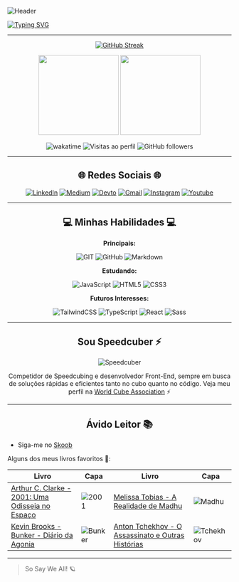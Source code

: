 ![Header](https://capsule-render.vercel.app/api?type=waving&color=F8F8FF&height=130&section=header)

[![Typing SVG](https://readme-typing-svg.herokuapp.com/?color=FFFAFA&size=30&center=true&vCenter=true&width=1000&lines=Olá!+Eu+me+chamo+Brian!;Tenho+19+anos.;Sou+desenvolvedor+Front-End...;E+Speedcuber!;+Bem-vindo+ao+meu+perfil!!;+So+Say+We+All!+🪐)](https://git.io/typing-svg)

---

<div align="center">  
  
  [![GitHub Streak](https://streak-stats.demolab.com?user=BrianMunizSilveira&theme=highcontrast&hide_border=true&border_radius=6&locale=pt_BR&card_width=450&background=45%2C000000%2C0F4071)](https://git.io/streak-stats)
  
  <img height="180em" src="https://github-readme-stats.vercel.app/api?username=BrianMunizSilveira&show_icons=true&theme=algolia&locale=pt-br"/>
  <img height="180em" src="https://github-readme-stats.vercel.app/api/top-langs/?username=BrianMunizSilveira&layout=compact&langs_count=6&theme=algolia&locale=pt-br"/>
  
  ![wakatime](https://wakatime.com/badge/user/04f9d9f5-78d5-4252-bb42-c13048cc1271.svg)
  ![Visitas ao perfil](https://komarev.com/ghpvc/?username=BrianMunizSilveira)
  ![GitHub followers](https://img.shields.io/github/followers/BrianMunizSilveira?label=Follow&style=social)
  
</div>

---

<h2 align="center">🌐 Redes Sociais 🌐</h2>
<div align="center"> 

[![LinkedIn](https://img.shields.io/badge/LinkedIn-0077B5?style=for-the-badge&logo=linkedin&logoColor=white)](https://www.linkedin.com/in/brian-muniz-silveira-220367297/)
[![Medium](https://img.shields.io/badge/Medium-12100E?style=for-the-badge&logo=medium&logoColor=white)](https://medium.com/@devdec463)
[![Devto](https://img.shields.io/badge/dev.to-0A0A0A?style=for-the-badge&logo=dev.to&logoColor=white)](https://dev.to/devdecfalter)
[![Gmail](https://img.shields.io/badge/Gmail-D14836?style=for-the-badge&logo=gmail&logoColor=white)](mailto:devdec463@gmail.com)
[![Instagram](https://img.shields.io/badge/Instagram-E4405F?style=for-the-badge&logo=instagram&logoColor=white)](https://www.instagram.com/mxlfylxrd/)
[![Youtube](https://img.shields.io/badge/YouTube-FF0000?style=for-the-badge&logo=youtube&logoColor=white)](https://www.youtube.com/@zw4396/featured)

</div>


---

<h2 align="center">💻 Minhas Habilidades 💻</h2>
<div align="center">

**Principais:**

![GIT](https://img.shields.io/badge/GIT-E44C30?style=for-the-badge&logo=git&logoColor=white)
![GitHub](https://img.shields.io/badge/GitHub-6f42c1?style=for-the-badge&logo=github&logoColor=white)
![Markdown](https://img.shields.io/badge/Markdown-000000?logo=markdown&logoColor=white&style=for-the-badge)

**Estudando:**

![JavaScript](https://img.shields.io/badge/JavaScript-F7DF1E?logo=javascript&logoColor=black&style=for-the-badge)
![HTML5](https://img.shields.io/badge/HTML5-E34F26?style=for-the-badge&logo=html5&logoColor=white)
![CSS3](https://img.shields.io/badge/CSS3-1572B6?style=for-the-badge&logo=css3&logoColor=white)

**Futuros Interesses:**

![TailwindCSS](https://img.shields.io/badge/TailwindCSS-3498DB?logo=tailwindcss&logoColor=white&style=for-the-badge)
![TypeScript](https://img.shields.io/badge/TypeScript-007ACC?logo=typescript&logoColor=white&style=for-the-badge)
![React](https://img.shields.io/badge/react-%2320232a.svg?style=for-the-badge&logo=react&logoColor=%2361DAFB)
![Sass](https://img.shields.io/badge/Sass-CC6699?logo=sass&logoColor=white&style=for-the-badge)

</div>


---

<h2 align="center"> Sou Speedcuber ⚡ </h2>

<div align="center">
  
  ![Speedcuber](https://i.imgur.com/iDDeJ32.png)
  
  Competidor de Speedcubing e desenvolvedor Front-End, sempre em busca de soluções rápidas e eficientes tanto no cubo quanto no código. Veja meu perfil na [World Cube Association](https://www.worldcubeassociation.org/persons/2024SILV15) ⚡

</div>

---

<h2 align="center"> Ávido Leitor 📚 </h2>

* Siga-me no [Skoob](https://www.skoob.com.br/usuario/10275762)

Alguns dos meus livros favoritos 📖:

| Livro | Capa | Livro | Capa |
|-------|------|-------|------|
| [Arthur C. Clarke - 2001: Uma Odisseia no Espaço](https://www.skoob.com.br/2001-uma-odisseia-no-espaco-4457ed5516.html) | ![2001](https://img.skoob.com.br/bsVtMvnCRdd3pwg7zTWZtQqPlPU=/200x/center/top/smart/filters:format(jpeg)/https://skoob.s3.amazonaws.com/livros/4457/2001_UMA_ODISSEIA_NO_ESPACO_15252276204457SK1525227623B.jpg) | [Melissa Tobias - A Realidade de Madhu](https://www.skoob.com.br/a-realidade-de-madhu-415248ed471546.html) | ![Madhu](https://img.skoob.com.br/zwh8iG5HPI4nw_6u3JtzTK0leBQ=/200x/center/top/smart/filters:format(jpeg)/https://skoob.s3.amazonaws.com/livros/415248/A_REALIDADE_DE_MADHU_1412372370B.jpg) |
| [Kevin Brooks - Bunker - Diário da Agonia](https://www.skoob.com.br/bunker-523901ed531455.html) | ![Bunker](https://img.skoob.com.br/GEr0uw9_Db8UoBEyAQxt1EMY1AU=/200x/center/top/smart/filters:format(jpeg)/https://skoob.s3.amazonaws.com/livros/523901/BUNKER_1440712334523901SK1440712334B.jpg) | [Anton Tchekhov - O Assassinato e Outras Histórias](https://www.skoob.com.br/o-assassinato-e-outras-historias-10923ed384772.html) | ![Tchekhov](https://img.skoob.com.br/fpKcwS3Rreb6M65ZlImBW0OebPc=/200x/center/top/smart/filters:format(jpeg)/https://skoob.s3.amazonaws.com/livros/10923/O_ASSASSINATO_E_OUTRAS_HISTORI_163355036610923SK-V11633550372B.jpg) |


---

> So Say We All! 🪐